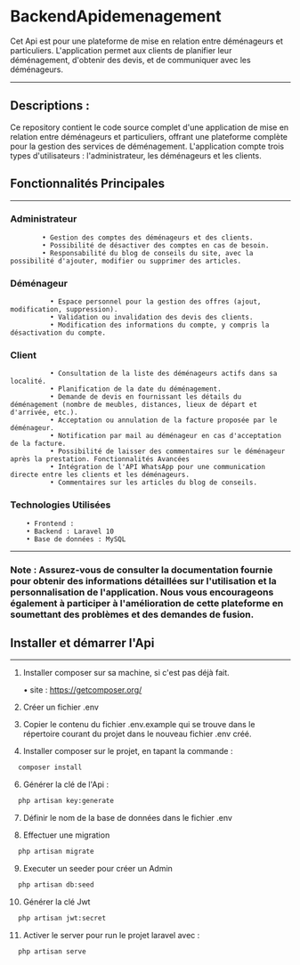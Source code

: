 
# BackendApidemenagement

Cet Api est pour une plateforme de mise en relation entre déménageurs et particuliers. L'application permet aux clients de planifier leur déménagement, d'obtenir des devis, et de communiquer avec les déménageurs.
______________________________________________________________________________________________________________________________________________________________________________________



## Descriptions : 

Ce repository contient le code source complet d'une application de mise en relation entre déménageurs et particuliers, offrant une plateforme complète pour la gestion des services de déménagement. L'application compte trois types d'utilisateurs : l'administrateur, les déménageurs et les clients. 
## Fonctionnalités Principales 
_________________________________
### Administrateur 
            • Gestion des comptes des déménageurs et des clients. 
            • Possibilité de désactiver des comptes en cas de besoin. 
            • Responsabilité du blog de conseils du site, avec la possibilité d'ajouter, modifier ou supprimer des articles. 
  ### Déménageur 
              • Espace personnel pour la gestion des offres (ajout, modification, suppression). 
              • Validation ou invalidation des devis des clients. 
              • Modification des informations du compte, y compris la désactivation du compte. 
 ###   Client 
              • Consultation de la liste des déménageurs actifs dans sa localité. 
              • Planification de la date du déménagement. 
              • Demande de devis en fournissant les détails du déménagement (nombre de meubles, distances, lieux de départ et d'arrivée, etc.).
              • Acceptation ou annulation de la facture proposée par le déménageur. 
              • Notification par mail au déménageur en cas d'acceptation de la facture. 
              • Possibilité de laisser des commentaires sur le déménageur après la prestation. Fonctionnalités Avancées 
              • Intégration de l'API WhatsApp pour une communication directe entre les clients et les déménageurs. 
              • Commentaires sur les articles du blog de conseils. 
  ###  Technologies Utilisées 
        • Frontend : 
        • Backend : Laravel 10
        • Base de données : MySQL
-----------------------------------------------------------------------------------------
### Note : Assurez-vous de consulter la documentation fournie pour obtenir des informations détaillées sur l'utilisation et la personnalisation de l'application. Nous vous encourageons également à participer à l'amélioration de cette plateforme en soumettant des problèmes et des demandes de fusion.
## Installer et démarrer l'Api
------------------------------------------------------------------------------------------
1) Installer composer sur sa machine, si c'est pas déjà fait.

    • site : https://getcomposer.org/

3) Créer un fichier .env

4) Copier le contenu du  fichier .env.example qui se trouve dans le répertoire courant du projet dans le nouveau fichier .env créé.

5) Installer composer sur le projet, en tapant la commande : 
```bash
  composer install
```
6) Générer la clé de l'Api : 
```bash
  php artisan key:generate
```
7) Définir le nom de la  base de données dans le fichier .env 

8) Effectuer une migration
```bash
  php artisan migrate
```
9) Executer un seeder pour créer un Admin 
```bash
  php artisan db:seed
```
10) Générer la clé Jwt
```bash
  php artisan jwt:secret
```
11) Activer le server pour run le projet laravel avec : 
```bash
  php artisan serve
```
